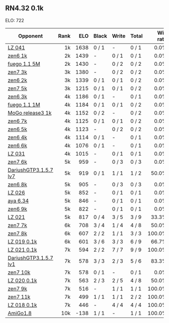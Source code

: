 ## RN4.32 0.1k ##

ELO: 722

Opponent | Rank | ELO | Black | Write | Total | Win rate
---------|-----:|----:|-------|-------|-------|-------:
[LZ 041](LZ%20041.md) | 1k | 1638 | 0 / 1 | - | 0 / 1 | 0.0%
[zen6 1k](zen6%201k.md) | 2k | 1439 | - | 0 / 1 | 0 / 1 | 0.0%
[fuego 1.1 5M](fuego%201.1%205M.md) | 2k | 1430 | - | 0 / 2 | 0 / 2 | 0.0%
[zen7 3k](zen7%203k.md) | 3k | 1380 | - | 0 / 2 | 0 / 2 | 0.0%
[zen6 2k](zen6%202k.md) | 3k | 1339 | 0 / 1 | 0 / 1 | 0 / 2 | 0.0%
[zen7 5k](zen7%205k.md) | 3k | 1215 | 0 / 1 | 0 / 1 | 0 / 2 | 0.0%
[zen6 3k](zen6%203k.md) | 4k | 1186 | 0 / 1 | - | 0 / 1 | 0.0%
[fuego 1.1 1M](fuego%201.1%201M.md) | 4k | 1184 | 0 / 1 | 0 / 1 | 0 / 2 | 0.0%
[MoGo release3 1k](MoGo%20release3%201k.md) | 4k | 1152 | 0 / 2 | - | 0 / 2 | 0.0%
[zen6 7k](zen6%207k.md) | 4k | 1125 | 0 / 1 | 0 / 1 | 0 / 2 | 0.0%
[zen6 5k](zen6%205k.md) | 4k | 1123 | - | 0 / 2 | 0 / 2 | 0.0%
[zen6 4k](zen6%204k.md) | 4k | 1114 | 0 / 1 | - | 0 / 1 | 0.0%
[zen6 6k](zen6%206k.md) | 4k | 1076 | 0 / 1 | - | 0 / 1 | 0.0%
[LZ 031](LZ%20031.md) | 4k | 1015 | - | 0 / 1 | 0 / 1 | 0.0%
[zen7 6k](zen7%206k.md) | 5k | 959 | - | 0 / 3 | 0 / 3 | 0.0%
[DariushGTP3.1.5.7 lv7](DariushGTP3.1.5.7%20lv7.md) | 5k | 919 | 0 / 1 | 1 / 1 | 1 / 2 | 50.0%
[zen6 8k](zen6%208k.md) | 5k | 905 | - | 0 / 3 | 0 / 3 | 0.0%
[LZ 026](LZ%20026.md) | 5k | 852 | - | 0 / 1 | 0 / 1 | 0.0%
[aya 6.34](aya%206.34.md) | 5k | 846 | - | 0 / 1 | 0 / 1 | 0.0%
[zen6 9k](zen6%209k.md) | 5k | 822 | - | 0 / 1 | 0 / 1 | 0.0%
[LZ 021](LZ%20021.md) | 5k | 817 | 0 / 4 | 3 / 5 | 3 / 9 | 33.3%
[zen7 7k](zen7%207k.md) | 6k | 708 | 3 / 4 | 1 / 4 | 4 / 8 | 50.0%
[zen7 8k](zen7%208k.md) | 6k | 607 | 2 / 2 | 1 / 1 | 3 / 3 | 100.0%
[LZ 019 0.1k](LZ%20019%200.1k.md) | 6k | 601 | 3 / 6 | 3 / 3 | 6 / 9 | 66.7%
[LZ 021 0.1k](LZ%20021%200.1k.md) | 7k | 594 | 2 / 2 | 7 / 7 | 9 / 9 | 100.0%
[DariushGTP3.1.5.7 lv1](DariushGTP3.1.5.7%20lv1.md) | 7k | 578 | 3 / 3 | 2 / 3 | 5 / 6 | 83.3%
[zen7 10k](zen7%2010k.md) | 7k | 578 | 0 / 1 | - | 0 / 1 | 0.0%
[LZ 020 0.1k](LZ%20020%200.1k.md) | 7k | 563 | 2 / 3 | 2 / 5 | 4 / 8 | 50.0%
[zen7 9k](zen7%209k.md) | 7k | 516 | - | 1 / 1 | 1 / 1 | 100.0%
[zen7 11k](zen7%2011k.md) | 7k | 499 | 1 / 1 | 1 / 1 | 2 / 2 | 100.0%
[LZ 018 0.1k](LZ%20018%200.1k.md) | 7k | 446 | - | 4 / 4 | 4 / 4 | 100.0%
[AmiGo1.8](AmiGo1.8.md) | 10k | -138 | 1 / 1 | - | 1 / 1 | 100.0%
